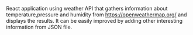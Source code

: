 React application using weather API that gathers information about temperature,pressure and humidity from https://openweathermap.org/ and displays the results.
It can be easily improved by adding other interesting information from JSON file.
